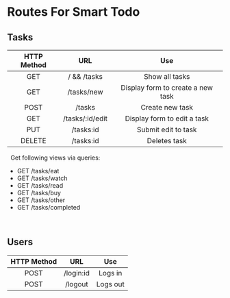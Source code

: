 # Routes For Smart Todo

## Tasks

| **HTTP Method** |     **URL**     |              **Use**              |
| :-------------: | :-------------: | :-------------------------------: |
|       GET       |   / && /tasks   |          Show all tasks           |
|       GET       |   /tasks/new    | Display form to create a new task |
|      POST       |     /tasks      |          Create new task          |
|       GET       | /tasks/:id/edit |    Display form to edit a task    |
|       PUT       |    /tasks:id    |        Submit edit to task        |
|     DELETE      |    /tasks:id    |           Deletes task            |

&nbsp;
Get following views via queries:

- GET /tasks/eat
- GET /tasks/watch
- GET /tasks/read
- GET /tasks/buy
- GET /tasks/other
- GET /tasks/completed

&nbsp;

## Users

| **HTTP Method** |  **URL**  | **Use**  |
| :-------------: | :-------: | :------: |
|      POST       | /login:id | Logs in  |
|      POST       |  /logout  | Logs out |
